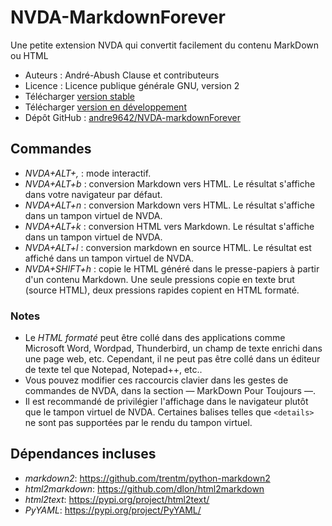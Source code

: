 # NVDA-MarkdownForever
Une petite extension NVDA qui convertit facilement du contenu MarkDown ou HTML

* Auteurs : André-Abush Clause et contributeurs
* Licence : Licence publique générale GNU, version 2
* Télécharger [version stable][1]
* Télécharger [version en développement][2]
* Dépôt GitHub : [andre9642/NVDA-markdownForever][3]

## Commandes
- *NVDA+ALT+,* : mode interactif.
- *NVDA+ALT+b* : conversion Markdown vers HTML. Le résultat s'affiche dans votre navigateur par défaut.
- *NVDA+ALT+n* : conversion Markdown vers HTML. Le résultat s'affiche dans un tampon virtuel de NVDA.
- *NVDA+ALT+k* : conversion HTML vers Markdown. Le résultat s'affiche dans un tampon virtuel de NVDA.
- *NVDA+ALT+l* : conversion markdown en source HTML. Le résultat est affiché dans un tampon virtuel de NVDA.
- *NVDA+SHIFT+h* : copie le HTML généré dans le presse-papiers à partir d'un contenu Markdown. Une seule pressions copie en texte brut (source HTML), deux pressions rapides copient en HTML formaté.

### Notes

* Le *HTML formaté* peut être collé dans des applications comme Microsoft Word, Wordpad, Thunderbird, un champ de texte enrichi dans une page web, etc. Cependant, il ne peut pas être collé dans un éditeur de texte tel que Notepad, Notepad++, etc..
* Vous pouvez modifier ces raccourcis clavier dans les gestes de commandes de NVDA, dans la section — MarkDown Pour Toujours —.
* Il est recommandé de privilégier l'affichage dans le navigateur plutôt que le tampon virtuel de NVDA.
  Certaines balises telles que `<details>` ne sont pas supportées par le rendu du tampon virtuel.

## Dépendances incluses
- *markdown2*: <https://github.com/trentm/python-markdown2>
- *html2markdown*: <https://github.com/dlon/html2markdown>
- *html2text*: <https://pypi.org/project/html2text/>
- *PyYAML*: <https://pypi.org/project/PyYAML/>

[1]: https://andreabc.net/projects/NVDA_addons/MarkdownForever/latest
[2]: https://andreabc.net/projects/NVDA_addons/MarkdownForever/latest?channel=dev
[3]: https://github.com/Andre9642/nvda-markdownForever
